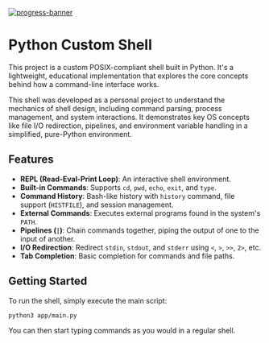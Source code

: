 [![progress-banner](https://backend.codecrafters.io/progress/shell/cc5284b5-9b5b-4647-b5aa-7672e5b407be)](https://app.codecrafters.io/users/codecrafters-bot?r=2qF)

# Python Custom Shell

This project is a custom POSIX-compliant shell built in Python. It's a lightweight, educational implementation that explores the core concepts behind how a command-line interface works.

This shell was developed as a personal project to understand the mechanics of shell design, including command parsing, process management, and system interactions. It demonstrates key OS concepts like file I/O redirection, pipelines, and environment variable handling in a simplified, pure-Python environment.

## Features
*   **REPL (Read-Eval-Print Loop)**: An interactive shell environment.
*   **Built-in Commands**: Supports `cd`, `pwd`, `echo`, `exit`, and `type`.
*   **Command History**: Bash-like history with `history` command, file support (`HISTFILE`), and session management.
*   **External Commands**: Executes external programs found in the system's `PATH`.
*   **Pipelines (`|`)**: Chain commands together, piping the output of one to the input of another.
*   **I/O Redirection**: Redirect `stdin`, `stdout`, and `stderr` using `<`, `>`, `>>`, `2>`, etc.
*   **Tab Completion**: Basic completion for commands and file paths.

## Getting Started

To run the shell, simply execute the main script:

```bash
python3 app/main.py
```

You can then start typing commands as you would in a regular shell.

